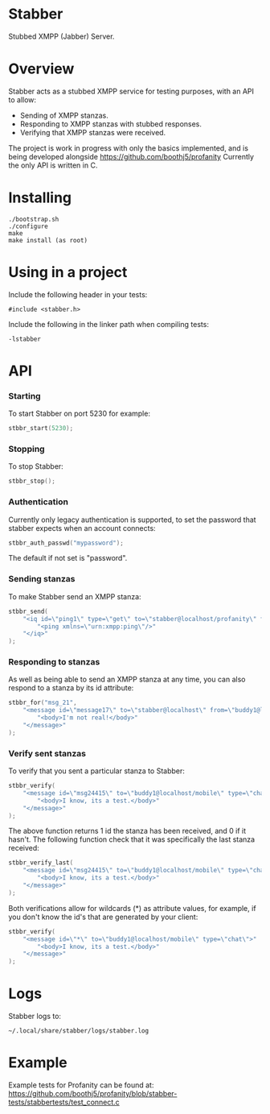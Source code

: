 # Stabber
Stubbed XMPP (Jabber) Server.
# Overview
Stabber acts as a stubbed XMPP service for testing purposes, with an API to allow:
* Sending of XMPP stanzas.
* Responding to XMPP stanzas with stubbed responses.
* Verifying that XMPP stanzas were received.

The project is work in progress with only the basics implemented, and is being developed alongside https://github.com/boothj5/profanity
Currently the only API is written in C.
# Installing
```
./bootstrap.sh
./configure
make
make install (as root)
```
# Using in a project
Include the following header in your tests:
```
#include <stabber.h>
````
Include the following in the linker path when compiling tests:
```
-lstabber
```
# API
### Starting
To start Stabber on port 5230 for example:
```c
stbbr_start(5230);
```
### Stopping
To stop Stabber:
```c
stbbr_stop();
```
### Authentication
Currently only legacy authentication is supported, to set the password that stabber expects when an account connects:
```c
stbbr_auth_passwd("mypassword");
```
The default if not set is "password".
### Sending stanzas
To make Stabber send an XMPP stanza:
```c
stbbr_send(
    "<iq id=\"ping1\" type=\"get\" to=\"stabber@localhost/profanity\" from=\"localhost\">"
        "<ping xmlns=\"urn:xmpp:ping\"/>"
    "</iq>"
);
```
### Responding to stanzas
As well as being able to send an XMPP stanza at any time, you can also respond to a stanza by its id attribute:
```c
stbbr_for("msg_21",
    "<message id=\"message17\" to=\"stabber@localhost\" from=\"buddy1@localhost/mobile\" type=\"chat\">"
        "<body>I'm not real!</body>"
    "</message>"
);
```
### Verify sent stanzas
To verify that you sent a particular stanza to Stabber:
```c
stbbr_verify(
    "<message id=\"msg24415\" to=\"buddy1@localhost/mobile\" type=\"chat\">"
        "<body>I know, its a test.</body>"
    "</message>"
);
```
The above function returns 1 id the stanza has been received, and 0 if it hasn't.
The following function check that it was specifically the last stanza received:
```c
stbbr_verify_last(
    "<message id=\"msg24415\" to=\"buddy1@localhost/mobile\" type=\"chat\">"
        "<body>I know, its a test.</body>"
    "</message>"
);
```
Both verifications allow for wildcards (*) as attribute values, for example, if you don't know the id's that are generated by your client:
```c
stbbr_verify(
    "<message id=\"*\" to=\"buddy1@localhost/mobile\" type=\"chat\">"
        "<body>I know, its a test.</body>"
    "</message>"
);
````
# Logs
Stabber logs to:
```
~/.local/share/stabber/logs/stabber.log
```
# Example
Example tests for Profanity can be found at: https://github.com/boothj5/profanity/blob/stabber-tests/stabbertests/test_connect.c
